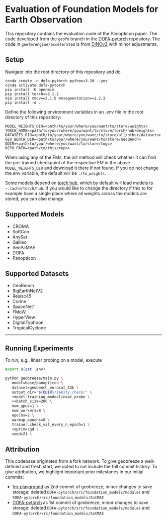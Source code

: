 # Evaluation of Foundation Models for Earth Observation

This repository contains the evaluation code of the Panopticon paper.
The code developed from the `geofm` branch in the [DOFA-pytorch](https://github.com/xiong-zhitong/DOFA-pytorch) repository. The code in `geofm/engine/accelerated` is from [DINOv2](https://github.com/facebookresearch/dinov2) with minor adjustments.

## Setup

Navigate into the root directory of this repository and do
```
conda create -n dofa-pytorch python=3.10 --yes
conda activate dofa-pytorch
pip install -U openmim
pip install torch==2.1.2
mim install mmcv==2.1.0 mmsegmentation==1.2.2
pip install -e .
```

Define the following environment variables in an .env file in the root directory of this repository:
```shell
MODEL_WEIGHTS_DIR=<path/to/your/where/you/want/to/store/weights>
TORCH_HOME=<path/to/your/where/you/want/to/store/torch/hub/weights>
DATASETS_DIR=<path/to/your/where/you/want/to/store/all/other/datasets>
GEO_BENCH_DIR=<path/to/your/where/you/want/to/store/GeoBench>
ODIR=<path/to/your/where/you/want/to/store/logs>
REPO_PATH=<path/to/this/repo>
```

When using any of the FMs, the init method will check whether it can find the pre-trained checkpoint of the respective FM in the above `MODEL_WEIGHTS_DIR` and download it there if not found. If you do not change the env
variable, the default will be `./fm_weights`.

Some models depend on [torch hub](https://pytorch.org/docs/stable/hub.html#where-are-my-downloaded-models-saved), which by default will load models to `~.cache/torch/hub`. If you would like to change the directory if this to
for example have a single place where all weights across the models are stored, you can also change



## Supported Models

- CROMA
- SoftCon
- AnySat
- Galileo
- SenPaMAE
- DOFA
- Panopticon

## Supported Datasets

- GeoBench
- BigEarthNetV2
- Resisc45
- Corine
- SpaceNet1
- FMoW
- HyperView
- DigitalTyphoon
- TropicalCyclone

---


## Running Experiments

To run, e.g., linear probing on a model, execute

```bash
export $(cat .env)

python geobreeze/main.py \
   model=base/panopticon \
   dataset=geobench_eurosat_13b \
   output_dir="${ODIR}/sanity_check/" \
   +model.training_mode=linear_probe \
   ++batch_size=200 \
   num_gpus=1 \
   num_workers=8 \
   epochs=2 \
   warmup_epochs=0 \
   trainer.check_val_every_n_epoch=1 \
   +optim=sgd \
   seed=21 \
```

## Attribution

This codebase originated from a fork network. To give geobreeze a well-defined and fresh start, we opted to not include the full commit history. To give attribution, we highlight important prior milestones in our initial commits:
- [fm-playground](https://github.com/ando-shah/fm-playground/tree/ecfa7b8c04f28f62ec01a4f7fe8ff8be8c5f53a5) as 2nd commit of geobreeze, minor changes to save storage: deleted `DOFA-pytorch/src/foundation_models/modules` and `DOFA-pytorch/src/foundation_models/SatMAE`
- [DOFA-pytorch](https://github.com/xiong-zhitong/DOFA-pytorch/tree/b915a2f6d2983c04fd08a270a09e5032e9eb91a9) as 1st commit of geobreeze, minor changes to save storage: deleted `DOFA-pytorch/src/foundation_models/modules` and `DOFA-pytorch/src/foundation_models/SatMAE`

